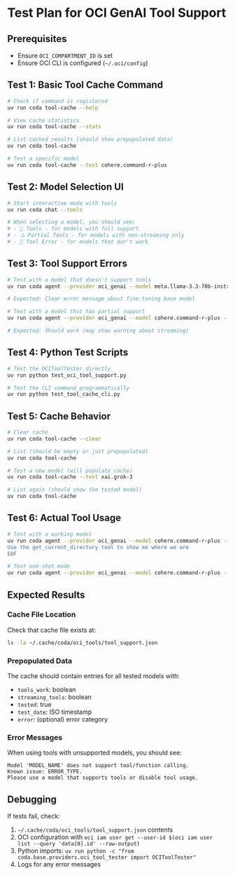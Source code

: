 # Test Plan for OCI GenAI Tool Support

## Prerequisites
- Ensure `OCI_COMPARTMENT_ID` is set
- Ensure OCI CLI is configured (`~/.oci/config`)

## Test 1: Basic Tool Cache Command
```bash
# Check if command is registered
uv run coda tool-cache --help

# View cache statistics
uv run coda tool-cache --stats

# List cached results (should show prepopulated data)
uv run coda tool-cache

# Test a specific model
uv run coda tool-cache --test cohere.command-r-plus
```

## Test 2: Model Selection UI
```bash
# Start interactive mode with tools
uv run coda chat --tools

# When selecting a model, you should see:
# - 🔧 Tools - for models with full support
# - ⚠️ Partial Tools - for models with non-streaming only
# - 🚫 Tool Error - for models that don't work
```

## Test 3: Tool Support Errors
```bash
# Test with a model that doesn't support tools
uv run coda agent --provider oci_genai --model meta.llama-3.3-70b-instruct --tools "What's the weather?"

# Expected: Clear error message about fine-tuning base model

# Test with a model that has partial support
uv run coda agent --provider oci_genai --model cohere.command-r-plus --tools "What's the weather?"

# Expected: Should work (may show warning about streaming)
```

## Test 4: Python Test Scripts
```bash
# Test the OCIToolTester directly
uv run python test_oci_tool_support.py

# Test the CLI command programmatically
uv run python test_tool_cache_cli.py
```

## Test 5: Cache Behavior
```bash
# Clear cache
uv run coda tool-cache --clear

# List (should be empty or just prepopulated)
uv run coda tool-cache

# Test a new model (will populate cache)
uv run coda tool-cache --test xai.grok-3

# List again (should show the tested model)
uv run coda tool-cache
```

## Test 6: Actual Tool Usage
```bash
# Test with a working model
uv run coda agent --provider oci_genai --model cohere.command-r-plus --tools << 'EOF'
Use the get_current_directory tool to show me where we are
EOF

# Test one-shot mode
uv run coda agent --provider oci_genai --model cohere.command-r-plus --tools --one-shot "Use the get_current_directory tool"
```

## Expected Results

### Cache File Location
Check that cache file exists at:
```bash
ls -la ~/.cache/coda/oci_tools/tool_support.json
```

### Prepopulated Data
The cache should contain entries for all tested models with:
- `tools_work`: boolean
- `streaming_tools`: boolean  
- `tested`: true
- `test_date`: ISO timestamp
- `error`: (optional) error category

### Error Messages
When using tools with unsupported models, you should see:
```
Model 'MODEL_NAME' does not support tool/function calling. 
Known issue: ERROR_TYPE. 
Please use a model that supports tools or disable tool usage.
```

## Debugging
If tests fail, check:
1. `~/.cache/coda/oci_tools/tool_support.json` contents
2. OCI configuration with `oci iam user get --user-id $(oci iam user list --query 'data[0].id' --raw-output)`
3. Python imports: `uv run python -c "from coda.base.providers.oci_tool_tester import OCIToolTester"`
4. Logs for any error messages